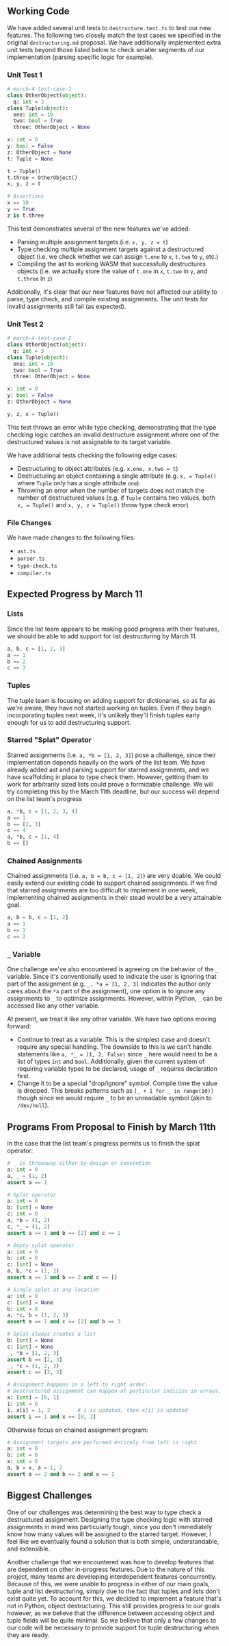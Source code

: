 ## Working Code

We have added several unit tests to `destructure.test.ts` to test our new features. The following two closely match the
test cases we specified in the original `destructuring.md` proposal. We have additionally implemented extra unit tests
beyond those listed below to check smaller segments of our implementation (parsing specific logic for example).

### Unit Test 1

```python
# march-4-test-case-1
class OtherObject(object):
  q: int = 3
class Tuple(object):
  one: int = 10
  two: bool = True
  three: OtherObject = None

x: int = 0
y: bool = False
z: OtherObject = None
t: Tuple = None

t = Tuple()
t.three = OtherObject()
x, y, z = t

# Assertions
x == 10
y == True
z is t.three
```

This test demonstrates several of the new features we've added:

- Parsing multiple assignment targets (i.e. `x, y, z = t`)
- Type checking multiple assignment targets against a destructured object (i.e. we check whether we can assign `t.one`
  to `x`, `t.two` to `y`, etc.)
- Compiling the ast to working WASM that successfully destructures objects (i.e. we actually store the value of `t.one`
  in `x`, `t.two` in `y`, and `t.three` in `z`)

Additionally, it's clear that our new features have not affected our ability to parse, type check, and compile
existing assignments. The unit tests for invalid assignments still fail (as expected).

### Unit Test 2

```python
# march-4-test-case-2
class OtherObject(object):
  q: int = 3
class Tuple(object):
  one: int = 10
  two: bool = True
  three: OtherObject = None

x: int = 0
y: bool = False
z: OtherObject = None

y, z, x = Tuple()
```

This test throws an error while type checking, demonstrating that the type checking logic catches an invalid destructure
assignment where one of the destructured values is not assignable to its target variable.

We have additional tests checking the following edge cases:

- Destructuring to object attributes (e.g. `x.one, x.two = t`)
- Destructuring an object containing a single attribute (e.g. `x, = Tuple()` where `Tuple` only has a single
  attribute `one`)
- Throwing an error when the number of targets does not match the number of destructured values (e.g. if `Tuple`
  contains two values, both `x, = Tuple()` and `x, y, z = Tuple()` throw type check error)

### File Changes

We have made changes to the following files:

- `ast.ts`
- `parser.ts`
- `type-check.ts`
- `compiler.ts`

## Expected Progress by March 11

### Lists

Since the list team appears to be making good progress with their features, we should be able to add support for list
destructuring by March 11.

```python
a, b, c = [1, 2, 3]
a == 1
b == 2
c == 3
```

### Tuples

The tuple team is focusing on adding support for dictionaries, so as far as we're aware, they have not started
working on tuples. Even if they begin incorporating tuples next week, it's unlikely they'll finish tuples
early enough for us to add destructuring support.

### Starred "Splat" Operator

Starred assignments (i.e. `a, *b = [1, 2, 3]`) pose a challenge, since their implementation depends heavily on the
work of the list team. We have already added ast and parsing support for starred assignments, and we have
scaffolding in place to type check them. However, getting them to work for arbitrarily sized lists could prove a
formidable challenge. We will try completing this by the March 11th deadline, but our success will depend on the list
team's progress

```python
a, *b, c = [1, 2, 3, 4]
a == 1
b == [2, 3]
c == 4
a, *b, c = [1, 4]
b == []
```

### Chained Assignments

Chained assignments (i.e. `a, b = b, c = [1, 2]`) are very doable. We could easily extend our existing code to
support chained assignments. If we find that starred assignments are too difficult to implement in one week,
implementing chained assignments in their stead would be a very attainable goal.

```python
a, b = b, c = [1, 2]
a == 1
b == 1
c == 2
```

### `_` Variable

One challenge we've also encountered is agreeing on the behavior of the `_` variable. Since it's conventionally used
to indicate the user is ignoring that part of the assignment (e.g. `_, *a = [1, 2, 3]` indicates the author only
cares about the `*a` part of the assignment), one option is to ignore any assignments to `_` to optimize assignments.
However, within Python, `_` can be accessed like any other variable.

At present, we treat it like any other variable. We have two options moving forward:

- Continue to treat as a variable. This is the simplest case and doesn't require any special handling. The downside to
  this is we can't handle statements like `a, *_ = (1, 2, False)` since `_` here would need to be a list of types `int`
  and `bool`. Additionally, given the current system of requiring variable types to be declared, usage of `_` requires
  declaration first.
- Change it to be a special "drop/ignore" symbol. Compile time the value is dropped. This breaks patterns such as
  `[_ + 1 for _ in range(10)]` though since we would require `_` to be an unreadable symbol (akin to `/dev/null`).
  <!-- Yes, I know /dev/null reads out a stream of 0s, but the comparison to being a trashcan is apt -->

## Programs From Proposal to Finish by March 11th

In the case that the list team's progress permits us to finish the splat operator:
```python
# _ is throwaway either by design or convention
a: int = 0
a, _ = (1, 2)
assert a == 1

# Splat operator
a: int = 0
b: [int] = None
c: int = 0
a, *b = (1, 2)
c, *_ = (1, 2)
assert a == 1 and b == [2] and c == 1

# Empty splat operator
a: int = 0
b: int = 0
c: [int] = None
a, b, *c = (1, 2)
assert a == 1 and b == 2 and c == []

# Single splat at any location
a: int = 0
c: [int] = None
b: int = 0
a, *c, b = (1, 2, 3)
assert a == 1 and c == [2] and b == 3

# Splat always creates a list
b: [int] = None
c: [int] = None
_, *b = [1, 2, 3]
assert b == [2, 3]
_, *c = (1, 2, 3)
assert c == [2, 3]

# Assignment happens in a left to right order.
# Destructured assignment can happen at particular indicies in arrays.
x: [int] = [0, 1]
i: int = 0
i, x[i] = 1, 2         # i is updated, then x[i] is updated
assert i == 1 and x == [0, 2]
```

Otherwise focus on chained assignment program:
```python
# Assignment targets are performed entirely from left to right
a: int = 0
b: int = 0
x: int = 0
a, b = x, a = 1, 2
assert a == 2 and b == 2 and x == 1
```

## Biggest Challenges

One of our challenges was determining the best way to type check a destructured assignment. Designing the type
checking logic with starred assignments in mind was particularly tough, since you don't immediately know how many
values will be assigned to the starred target. However, I feel like we eventually found a solution that is both simple,
understandable, and extensible.

Another challenge that we encountered was how to develop features that are dependent on other in-progress features.
Due to the nature of this project, many teams are developing interdependent features concurrently. Because of this,
we were unable to progress in either of our main goals, tuple and list destructuring, simply due to the fact that tuples
and lists don't exist quite yet. To account for this, we decided to implement a feature that's not in Python, object
destructuring. This still provides progress to our goals however, as we believe that the difference between accessing
object and tuple fields will be quite minimal. So we believe that only a few changes to our code will be necessary to
provide support for tuple destructuring when they are ready.
